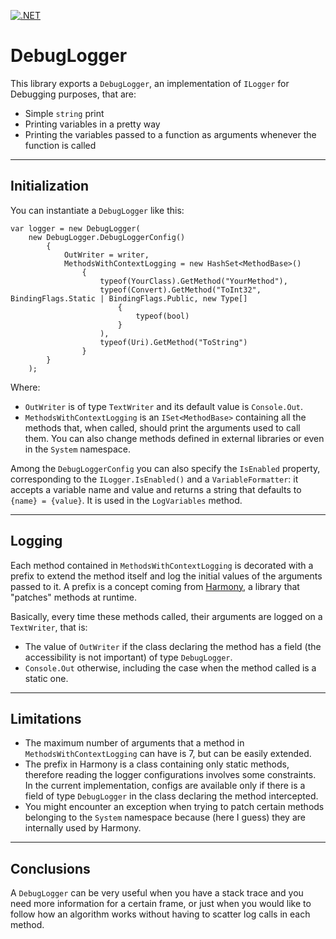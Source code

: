 [![.NET](https://github.com/marco-luzzara/DebugLogger/actions/workflows/dotnet-test.yml/badge.svg)](https://github.com/marco-luzzara/DebugLogger/actions/workflows/dotnet-test.yml)

# DebugLogger
This library exports a `DebugLogger`, an implementation of `ILogger` for Debugging purposes, that are:
- Simple `string` print
- Printing variables in a pretty way
- Printing the variables passed to a function as arguments whenever the function is called

---

## Initialization

You can instantiate a `DebugLogger` like this:

```
var logger = new DebugLogger(
    new DebugLogger.DebugLoggerConfig() 
        { 
            OutWriter = writer, 
            MethodsWithContextLogging = new HashSet<MethodBase>() 
                {
                    typeof(YourClass).GetMethod("YourMethod"),
                    typeof(Convert).GetMethod("ToInt32", BindingFlags.Static | BindingFlags.Public, new Type[] 
                        {
                            typeof(bool)
                        }
                    ),
                    typeof(Uri).GetMethod("ToString")
                }
        }
    );
```

Where:
- `OutWriter` is of type `TextWriter` and its default value is `Console.Out`.
- `MethodsWithContextLogging` is an `ISet<MethodBase>` containing all the methods that, when called, should print the arguments used to call them. You can also change methods defined in external libraries or even in the `System` namespace.

Among the `DebugLoggerConfig` you can also specify the `IsEnabled` property, corresponding to the `ILogger.IsEnabled()` and a `VariableFormatter`: it accepts a variable name and value and returns a string that defaults to `{name} = {value}`. It is used in the `LogVariables` method.

---

## Logging
Each method contained in `MethodsWithContextLogging` is decorated with a prefix to extend the method itself and log the initial values of the arguments passed to it. A prefix is a concept coming from [Harmony](https://harmony.pardeike.net/articles/intro.html), a library that "patches" methods at runtime.

Basically, every time these methods called, their arguments are logged on a `TextWriter`, that is:
- The value of `OutWriter` if the class declaring the method has a field (the accessibility is not important) of type `DebugLogger`.
- `Console.Out` otherwise, including the case when the method called is a static one.

---

## Limitations
- The maximum number of arguments that a method in `MethodsWithContextLogging` can have is 7, but can be easily extended.
- The prefix in Harmony is a class containing only static methods, therefore reading the logger configurations involves some constraints. In the current implementation, configs are available only if there is a field of type `DebugLogger` in the class declaring the method intercepted.
- You might encounter an exception when trying to patch certain methods belonging to the `System` namespace because (here I guess) they are internally used by Harmony.

---

## Conclusions
A `DebugLogger` can be very useful when you have a stack trace and you need more information for a certain frame, or just when you would like to follow how an algorithm works without having to scatter log calls in each method.
